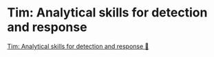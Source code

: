# Tim: Analytical skills for detection and response

[Tim: Analytical skills for detection and response 🔗](https://www.coursera.org/learn/detect-respond-and-recover-from-cloud-cybersecurity-attacks/lecture/ZVzdW/tim-analytical-skills-for-detection-and-response)
